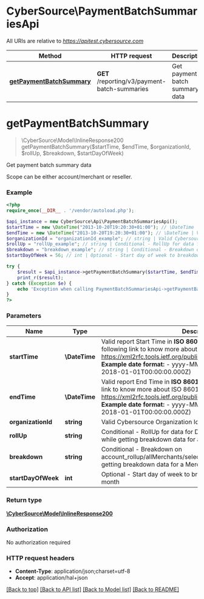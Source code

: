 # CyberSource\PaymentBatchSummariesApi

All URIs are relative to *https://apitest.cybersource.com*

Method | HTTP request | Description
------------- | ------------- | -------------
[**getPaymentBatchSummary**](PaymentBatchSummariesApi.md#getPaymentBatchSummary) | **GET** /reporting/v3/payment-batch-summaries | Get payment batch summary data


# **getPaymentBatchSummary**
> \CyberSource\Model\InlineResponse200 getPaymentBatchSummary($startTime, $endTime, $organizationId, $rollUp, $breakdown, $startDayOfWeek)

Get payment batch summary data

Scope can be either account/merchant or reseller.

### Example
```php
<?php
require_once(__DIR__ . '/vendor/autoload.php');

$api_instance = new CyberSource\Api\PaymentBatchSummariesApi();
$startTime = new \DateTime("2013-10-20T19:20:30+01:00"); // \DateTime | Valid report Start Time in **ISO 8601 format** Please refer the following link to know more about ISO 8601 format. - https://xml2rfc.tools.ietf.org/public/rfc/html/rfc3339.html#anchor14   **Example date format:**   - yyyy-MM-dd'T'HH:mm:ss.SSSZ (e.g. 2018-01-01T00:00:00.000Z)
$endTime = new \DateTime("2013-10-20T19:20:30+01:00"); // \DateTime | Valid report End Time in **ISO 8601 format** Please refer the following link to know more about ISO 8601 format. - https://xml2rfc.tools.ietf.org/public/rfc/html/rfc3339.html#anchor14   **Example date format:**   - yyyy-MM-dd'T'HH:mm:ss.SSSZ (e.g. 2018-01-01T00:00:00.000Z)
$organizationId = "organizationId_example"; // string | Valid Cybersource Organization Id
$rollUp = "rollUp_example"; // string | Conditional - RollUp for data for DAY/WEEK/MONTH. Required while getting breakdown data for a Merchant
$breakdown = "breakdown_example"; // string | Conditional - Breakdown on account_rollup/allMerchants/selectedMerchant. Required while getting breakdown data for a Merchant.
$startDayOfWeek = 56; // int | Optional - Start day of week to breakdown data for weeks in a month

try {
    $result = $api_instance->getPaymentBatchSummary($startTime, $endTime, $organizationId, $rollUp, $breakdown, $startDayOfWeek);
    print_r($result);
} catch (Exception $e) {
    echo 'Exception when calling PaymentBatchSummariesApi->getPaymentBatchSummary: ', $e->getMessage(), PHP_EOL;
}
?>
```

### Parameters

Name | Type | Description  | Notes
------------- | ------------- | ------------- | -------------
 **startTime** | **\DateTime**| Valid report Start Time in **ISO 8601 format** Please refer the following link to know more about ISO 8601 format. - https://xml2rfc.tools.ietf.org/public/rfc/html/rfc3339.html#anchor14   **Example date format:**   - yyyy-MM-dd&#39;T&#39;HH:mm:ss.SSSZ (e.g. 2018-01-01T00:00:00.000Z) |
 **endTime** | **\DateTime**| Valid report End Time in **ISO 8601 format** Please refer the following link to know more about ISO 8601 format. - https://xml2rfc.tools.ietf.org/public/rfc/html/rfc3339.html#anchor14   **Example date format:**   - yyyy-MM-dd&#39;T&#39;HH:mm:ss.SSSZ (e.g. 2018-01-01T00:00:00.000Z) |
 **organizationId** | **string**| Valid Cybersource Organization Id | [optional]
 **rollUp** | **string**| Conditional - RollUp for data for DAY/WEEK/MONTH. Required while getting breakdown data for a Merchant | [optional]
 **breakdown** | **string**| Conditional - Breakdown on account_rollup/allMerchants/selectedMerchant. Required while getting breakdown data for a Merchant. | [optional]
 **startDayOfWeek** | **int**| Optional - Start day of week to breakdown data for weeks in a month | [optional]

### Return type

[**\CyberSource\Model\InlineResponse200**](../Model/InlineResponse200.md)

### Authorization

No authorization required

### HTTP request headers

 - **Content-Type**: application/json;charset=utf-8
 - **Accept**: application/hal+json

[[Back to top]](#) [[Back to API list]](../../README.md#documentation-for-api-endpoints) [[Back to Model list]](../../README.md#documentation-for-models) [[Back to README]](../../README.md)

